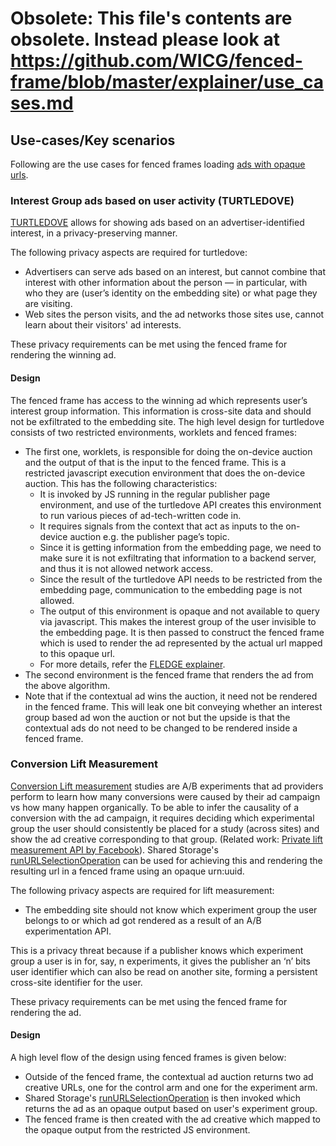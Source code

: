 # Obsolete: This file's contents are obsolete. Instead please look at https://github.com/WICG/fenced-frame/blob/master/explainer/use_cases.md

## Use-cases/Key scenarios

Following are the use cases for fenced frames loading [ads with opaque urls](https://github.com/shivanigithub/fenced-frame/blob/master/explainer/use_cases.md#opaque-ads). 

### Interest Group ads based on user activity (TURTLEDOVE)

[TURTLEDOVE](https://github.com/michaelkleber/turtledove) allows for showing ads based on an advertiser-identified interest, in a privacy-preserving manner.

The following privacy aspects are required for turtledove:


*   Advertisers can serve ads based on an interest, but cannot combine that interest with other information about the person — in particular, with who they are (user’s identity on the embedding site) or what page they are visiting.
*   Web sites the person visits, and the ad networks those sites use, cannot learn about their visitors' ad interests.

These privacy requirements can be met using the fenced frame for rendering the winning ad. 

#### Design

The fenced frame has access to the winning ad which represents user’s interest group information. This information is cross-site data and should not be exfiltrated to the embedding site.
The high level design for turtledove consists of two restricted environments, worklets and fenced frames:



*   The first one, worklets, is responsible for doing the on-device auction and the output of that is the input to the fenced frame. This is a restricted javascript execution environment that does the on-device auction. This has the following characteristics:
    *   It is invoked by JS running in the regular publisher page environment, and use of the turtledove API creates this environment to run various pieces of ad-tech-written code in.
    *   It requires signals from the context that act as inputs to the on-device auction e.g. the publisher page’s topic.
    *   Since it is getting information from the embedding page, we need to make sure it is not exfiltrating that information to a backend server, and thus it is not allowed network access.
    *   Since the result of the turtledove API needs to be restricted from the embedding page, communication to the embedding page is not allowed.
    *   The output of this environment is opaque and not available to query via javascript. This makes the interest group of the user invisible to the embedding page. It is then passed to construct the fenced frame which is used to render the ad represented by the actual url mapped to this opaque url.
    *   For more details, refer the [FLEDGE explainer](https://github.com/WICG/turtledove/blob/main/FLEDGE.md#design-elements). 
*   The second environment is the fenced frame that renders the ad from the above algorithm. 
*   Note that if the contextual ad wins the auction, it need not be rendered in the fenced frame. This will leak one bit conveying whether an interest group based ad won the auction or not but the upside is that the contextual ads do not need to be changed to be rendered inside a fenced frame. 


### Conversion Lift Measurement

[Conversion Lift measurement](https://github.com/w3c/web-advertising/blob/master/support_for_advertising_use_cases.md#conversion-lift-measurement) studies are A/B experiments that ad providers perform to learn how many conversions were caused by their ad campaign vs how many happen organically. To be able to infer the causality of a conversion with the ad campaign, it requires deciding which experimental group the user should consistently be placed for a study (across sites) and show the ad creative corresponding to that group. (Related work: [Private lift measurement API by Facebook](https://github.com/w3c/web-advertising/blob/master/private-lift-measurement-third-party.md)). Shared Storage's [runURLSelectionOperation](https://github.com/pythagoraskitty/shared-storage#simple-example-consistent-ab-experiments-across-sites) can be used for achieving this and rendering the resulting url in a fenced frame using an opaque urn:uuid. 

The following privacy aspects are required for lift measurement:
*   The embedding site should not know which experiment group the user belongs to or which ad got rendered as a result of an A/B experimentation API.

This is a privacy threat because if a publisher knows which experiment group a user is in for, say, n experiments, it gives the publisher an ‘n’ bits user identifier which can also be read on another site, forming a persistent cross-site identifier for the user.

These privacy requirements can be met using the fenced frame for rendering the ad.


#### Design

A high level flow of the design using fenced frames is given below:



*   Outside of the fenced frame, the contextual ad auction returns two ad creative URLs, one for the control arm and one for the experiment arm.
*   Shared Storage's [runURLSelectionOperation](https://github.com/pythagoraskitty/shared-storage#simple-example-consistent-ab-experiments-across-sites) is then invoked which returns the ad as an opaque output based on user's experiment group.
*   The fenced frame is then created with the ad creative which mapped to the opaque output from the restricted JS environment. 

